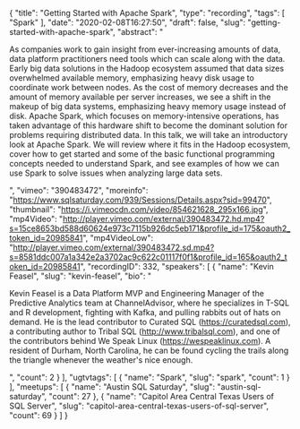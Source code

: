 {
  "title": "Getting Started with Apache Spark",
  "type": "recording",
  "tags": [
    "Spark"
  ],
  "date": "2020-02-08T16:27:50",
  "draft": false,
  "slug": "getting-started-with-apache-spark",
  "abstract": "<p>As companies work to gain insight from ever-increasing amounts of data, data platform practitioners need tools which can scale along with the data. Early big data solutions in the Hadoop ecosystem assumed that data sizes overwhelmed available memory, emphasizing heavy disk usage to coordinate work between nodes. As the cost of memory decreases and the amount of memory available per server increases, we see a shift in the makeup of big data systems, emphasizing heavy memory usage instead of disk. Apache Spark, which focuses on memory-intensive operations, has taken advantage of this hardware shift to become the dominant solution for problems requiring distributed data. In this talk, we will take an introductory look at Apache Spark. We will review where it fits in the Hadoop ecosystem, cover how to get started and some of the basic functional programming concepts needed to understand Spark, and see examples of how we can use Spark to solve issues when analyzing large data sets.</p>",
  "vimeo": "390483472",
  "moreinfo": "https://www.sqlsaturday.com/939/Sessions/Details.aspx?sid=99470",
  "thumbnail": "https://i.vimeocdn.com/video/854621628_295x166.jpg",
  "mp4Video": "http://player.vimeo.com/external/390483472.hd.mp4?s=15ce8653bd588d60624e973c7115b926dc5eb171&profile_id=175&oauth2_token_id=20985841",
  "mp4VideoLow": "http://player.vimeo.com/external/390483472.sd.mp4?s=8581ddc007a1a342e2a3702ac9c622c01117f0f1&profile_id=165&oauth2_token_id=20985841",
  "recordingID": 332,
  "speakers": [
    {
      "name": "Kevin Feasel",
      "slug": "kevin-feasel",
      "bio": "<p>Kevin Feasel is a Data Platform MVP and Engineering Manager of the Predictive Analytics team at ChannelAdvisor, where he specializes in T-SQL and R development, fighting with Kafka, and pulling rabbits out of hats on demand. He is the lead contributor to Curated SQL (https://curatedsql.com), a contributing author to Tribal SQL (http://www.tribalsql.com), and one of the contributors behind We Speak Linux (https://wespeaklinux.com). A resident of Durham, North Carolina, he can be found cycling the trails along the triangle whenever the weather's nice enough.</p>",
      "count": 2
    }
  ],
  "ugtvtags": [
    {
      "name": "Spark",
      "slug": "spark",
      "count": 1
    }
  ],
  "meetups": [
    {
      "name": "Austin SQL Saturday",
      "slug": "austin-sql-saturday",
      "count": 27
    },
    {
      "name": "Capitol Area Central Texas Users of SQL Server",
      "slug": "capitol-area-central-texas-users-of-sql-server",
      "count": 69
    }
  ]
}